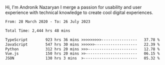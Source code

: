 Hi, I'm Andronik Nazaryan
I merge a passion for usability and user experience with technical knowledge to create cool digital experiences.


<!--START_SECTION:waka-->

```txt
From: 28 March 2020 - To: 26 July 2023

Total Time: 2,444 hrs 48 mins

TypeScript        923 hrs 36 mins >>>>>>>>>----------------   37.78 %
JavaScript        547 hrs 30 mins >>>>>>-------------------   22.39 %
Python            312 hrs 20 mins >>>----------------------   12.78 %
Vue.js            150 hrs 20 mins >>-----------------------   06.15 %
JSON              130 hrs 3 mins  >------------------------   05.32 %
```

<!--END_SECTION:waka-->
